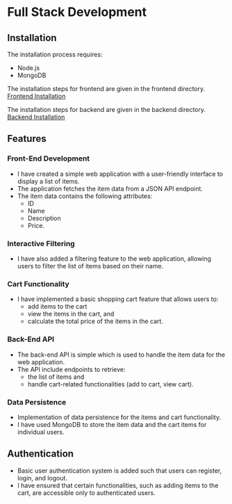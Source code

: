 # Full Stack Development

## Installation

The installation process requires:

- Node.js
- MongoDB

The installation steps for frontend are given in the frontend directory.
[Frontend Installation](./frontend/README.md)

The installation steps for backend are given in the backend directory.
[Backend Installation](./backend/README.md)

## Features

### Front-End Development

- I have created a simple web application with a user-friendly interface to display a list of items.
- The application fetches the item data from a JSON API endpoint.
- The item data contains the following attributes:
  - ID
  - Name
  - Description
  - Price.

### Interactive Filtering

- I have also added a filtering feature to the web application, allowing users to filter the list of items based on their name.

### Cart Functionality

- I have implemented a basic shopping cart feature that allows users to:
  - add items to the cart
  - view the items in the cart, and
  - calculate the total price of the items in the cart.

### Back-End API

- The back-end API is simple which is used to handle the item data for the web application.
- The API include endpoints to retrieve:
  - the list of items and
  - handle cart-related functionalities (add to cart, view cart).

### Data Persistence

- Implementation of data persistence for the items and cart functionality.
- I have used MongoDB to store the item data and the cart items for individual users.

## Authentication

- Basic user authentication system is added such that users can register, login, and logout.
- I have ensured that certain functionalities, such as adding items to the cart, are accessible only to authenticated users.
